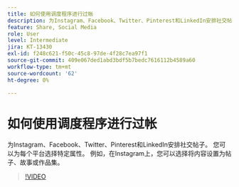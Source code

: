 ```yaml
---
title: 如何使用调度程序进行过帐
description: 为Instagram、Facebook、Twitter、Pinterest和LinkedIn安排社交帖子
feature: Share, Social Media
role: User
level: Intermediate
jira: KT-13430
exl-id: f248c621-f50c-45c8-97de-4f28c7ea97f1
source-git-commit: 409e067ded1abd3bdf5b7bedc7616112b4589a60
workflow-type: tm+mt
source-wordcount: '62'
ht-degree: 0%

---
```


# 如何使用调度程序进行过帐

为Instagram、Facebook、Twitter、Pinterest和LinkedIn安排社交帖子。 您可以为每个平台选择特定属性。 例如，在Instagram上，您可以选择将内容设置为帖子、故事或作品集。

>[!VIDEO](https://video.tv.adobe.com/v/3420242?quality=12&learn=on&hidetitle=true)
